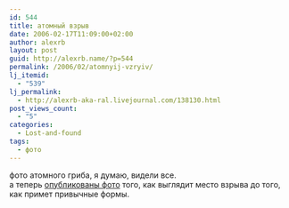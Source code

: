 ```yaml
---
id: 544
title: атомный взрыв
date: 2006-02-17T11:09:00+02:00
author: alexrb
layout: post
guid: http://alexrb.name/?p=544
permalink: /2006/02/atomnyij-vzryiv/
lj_itemid:
  - "539"
lj_permalink:
  - http://alexrb-aka-ral.livejournal.com/138130.html
post_views_count:
  - "5"
categories:
  - Lost-and-found
tags:
  - фото
---
```

фото атомного гриба, я думаю, видели все.  
а теперь <a href="http://www.rapidnewswire.com/atom.htm" target="_blank">опубликованы фото</a> того, как выглядит место взрыва до того, как примет привычные формы.